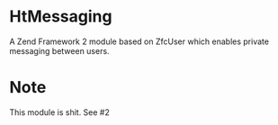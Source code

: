 HtMessaging
===========

A Zend Framework 2 module based on ZfcUser which enables private messaging between users.

# Note
This module is shit. See #2
